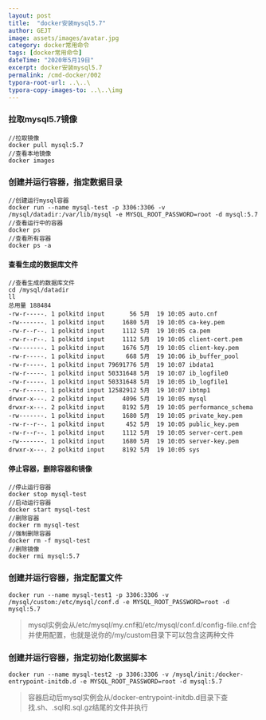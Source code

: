 ```yaml
---
layout: post
title:  "docker安装mysql5.7"
author: GEJT
image: assets/images/avatar.jpg
category: docker常用命令
tags: [docker常用命令]
dateTime: "2020年5月19日"
excerpt: docker安装mysql5.7
permalink: /cmd-docker/002
typora-root-url: ..\..\
typora-copy-images-to: ..\..\img
---
```

### 拉取mysql5.7镜像

```
//拉取镜像
docker pull mysql:5.7
//查看本地镜像
docker images
```

### 创建并运行容器，指定数据目录

```
//创建运行mysql容器
docker run --name mysql-test -p 3306:3306 -v /mysql/datadir:/var/lib/mysql -e MYSQL_ROOT_PASSWORD=root -d mysql:5.7
//查看运行中的容器
docker ps
//查看所有容器
docker ps -a
```

#### 查看生成的数据库文件

```
//查看生成的数据库文件
cd /mysql/datadir
ll
总用量 188484
-rw-r-----. 1 polkitd input       56 5月  19 10:05 auto.cnf
-rw-------. 1 polkitd input     1680 5月  19 10:05 ca-key.pem
-rw-r--r--. 1 polkitd input     1112 5月  19 10:05 ca.pem
-rw-r--r--. 1 polkitd input     1112 5月  19 10:05 client-cert.pem
-rw-------. 1 polkitd input     1676 5月  19 10:05 client-key.pem
-rw-r-----. 1 polkitd input      668 5月  19 10:06 ib_buffer_pool
-rw-r-----. 1 polkitd input 79691776 5月  19 10:07 ibdata1
-rw-r-----. 1 polkitd input 50331648 5月  19 10:07 ib_logfile0
-rw-r-----. 1 polkitd input 50331648 5月  19 10:05 ib_logfile1
-rw-r-----. 1 polkitd input 12582912 5月  19 10:07 ibtmp1
drwxr-x---. 2 polkitd input     4096 5月  19 10:05 mysql
drwxr-x---. 2 polkitd input     8192 5月  19 10:05 performance_schema
-rw-------. 1 polkitd input     1680 5月  19 10:05 private_key.pem
-rw-r--r--. 1 polkitd input      452 5月  19 10:05 public_key.pem
-rw-r--r--. 1 polkitd input     1112 5月  19 10:05 server-cert.pem
-rw-------. 1 polkitd input     1680 5月  19 10:05 server-key.pem
drwxr-x---. 2 polkitd input     8192 5月  19 10:05 sys
```

#### 停止容器，删除容器和镜像

```
//停止运行容器
docker stop mysql-test
//启动运行容器
docker start mysql-test
//删除容器
docker rm mysql-test
//强制删除容器
docker rm -f mysql-test
//删除镜像
docker rmi mysql:5.7
```



### 创建并运行容器，指定配置文件

```
docker run --name mysql-test1 -p 3306:3306 -v /mysql/custom:/etc/mysql/conf.d -e MYSQL_ROOT_PASSWORD=root -d mysql:5.7
```

> mysql实例会从/etc/mysql/my.cnf和/etc/mysql/conf.d/config-file.cnf合并使用配置，也就是说你的/my/custom目录下可以包含这两种文件

### 创建并运行容器，指定初始化数据脚本

```
docker run --name mysql-test2 -p 3306:3306 -v /mysql/init:/docker-entrypoint-initdb.d -e MYSQL_ROOT_PASSWORD=root -d mysql:5.7
```

> 容器启动后mysql实例会从/docker-entrypoint-initdb.d目录下查找.sh、.sql和.sql.gz结尾的文件并执行

